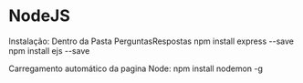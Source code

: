 # NodeJS
Instalação:
Dentro da Pasta PerguntasRespostas
    npm install express --save
    npm install ejs --save

Carregamento automático da pagina Node:
    npm install nodemon -g